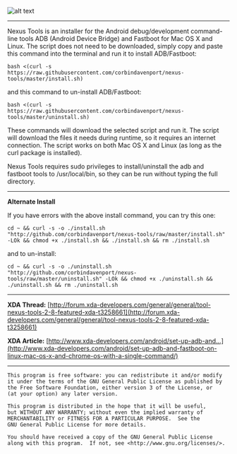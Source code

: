 ![alt text](http://i.imgur.com/shjM51Q.png "Nexus Tools")

---------------------------------------

Nexus Tools is an installer for the Android debug/development command-line tools ADB (Android Device Bridge) and Fastboot for Mac OS X and Linux. The script does not need to be downloaded, simply copy and paste this command into the terminal and run it to install ADB/Fastboot:
```
bash <(curl -s https://raw.githubusercontent.com/corbindavenport/nexus-tools/master/install.sh)
```
and this command to un-install ADB/Fastboot:
```
bash <(curl -s https://raw.githubusercontent.com/corbindavenport/nexus-tools/master/uninstall.sh)
```
These commands will download the selected script and run it. The script will download the files it needs during runtime, so it requires an internet connection. The script works on both Mac OS X and Linux (as long as the curl package is installed).

Nexus Tools requires sudo privileges to install/uninstall the adb and fastboot tools to /usr/local/bin, so they can be run without typing the full directory.

---------------------------------------

__Alternate Install__

If you have errors with the above install command, you can try this one:

```
cd ~ && curl -s -o ./install.sh "http://github.com/corbindavenport/nexus-tools/raw/master/install.sh" -LOk && chmod +x ./install.sh && ./install.sh && rm ./install.sh
```

and to un-install:

```
cd ~ && curl -s -o ./uninstall.sh "http://github.com/corbindavenport/nexus-tools/raw/master/uninstall.sh" -LOk && chmod +x ./uninstall.sh && ./uninstall.sh && rm ./uninstall.sh
```
---------------------------------------

__XDA Thread:__ [http://forum.xda-developers.com/general/general/tool-nexus-tools-2-8-featured-xda-t3258661](http://forum.xda-developers.com/general/general/tool-nexus-tools-2-8-featured-xda-t3258661)

__XDA Article:__ [http://www.xda-developers.com/android/set-up-adb-and...](http://www.xda-developers.com/android/set-up-adb-and-fastboot-on-linux-mac-os-x-and-chrome-os-with-a-single-command/)

---------------------------------------

    This program is free software: you can redistribute it and/or modify
    it under the terms of the GNU General Public License as published by
    the Free Software Foundation, either version 3 of the License, or
    (at your option) any later version.

    This program is distributed in the hope that it will be useful,
    but WITHOUT ANY WARRANTY; without even the implied warranty of
    MERCHANTABILITY or FITNESS FOR A PARTICULAR PURPOSE.  See the
    GNU General Public License for more details.

    You should have received a copy of the GNU General Public License
    along with this program.  If not, see <http://www.gnu.org/licenses/>.
